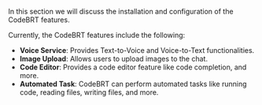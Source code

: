 In this section we will discuss the installation and configuration of the CodeBRT features.

Currently, the CodeBRT features include the following:
- **Voice Service**: Provides Text-to-Voice and Voice-to-Text functionalities.
- **Image Upload**: Allows users to upload images to the chat.
- **Code Editor**: Provides a code editor feature like code completion, and more.
- **Automated Task**: CodeBRT can perform automated tasks like running code, reading files, writing files, and more.
